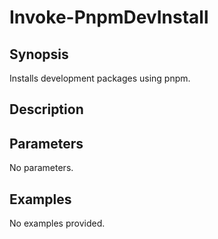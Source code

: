 # Invoke-PnpmDevInstall

## Synopsis

Installs development packages using pnpm.

## Description



## Parameters
No parameters.
## Examples
No examples provided.
